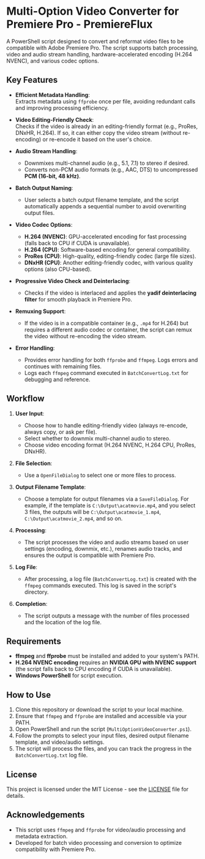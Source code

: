 # Multi-Option Video Converter for Premiere Pro - PremiereFlux

A PowerShell script designed to convert and reformat video files to be compatible with Adobe Premiere Pro. The script supports batch processing, video and audio stream handling, hardware-accelerated encoding (H.264 NVENC), and various codec options.

## Key Features

- **Efficient Metadata Handling**:  
  Extracts metadata using `ffprobe` once per file, avoiding redundant calls and improving processing efficiency.
  
- **Video Editing-Friendly Check**:  
  Checks if the video is already in an editing-friendly format (e.g., ProRes, DNxHR, H.264). If so, it can either copy the video stream (without re-encoding) or re-encode it based on the user's choice.

- **Audio Stream Handling**:
  - Downmixes multi-channel audio (e.g., 5.1, 7.1) to stereo if desired.
  - Converts non-PCM audio formats (e.g., AAC, DTS) to uncompressed **PCM (16-bit, 48 kHz)**.
  
- **Batch Output Naming**:
  - User selects a batch output filename template, and the script automatically appends a sequential number to avoid overwriting output files.
  
- **Video Codec Options**:
  - **H.264 (NVENC)**: GPU-accelerated encoding for fast processing (falls back to CPU if CUDA is unavailable).
  - **H.264 (CPU)**: Software-based encoding for general compatibility.
  - **ProRes (CPU)**: High-quality, editing-friendly codec (large file sizes).
  - **DNxHR (CPU)**: Another editing-friendly codec, with various quality options (also CPU-based).

- **Progressive Video Check and Deinterlacing**:
  - Checks if the video is interlaced and applies the **yadif deinterlacing filter** for smooth playback in Premiere Pro.

- **Remuxing Support**:
  - If the video is in a compatible container (e.g., `.mp4` for H.264) but requires a different audio codec or container, the script can remux the video without re-encoding the video stream.

- **Error Handling**:
  - Provides error handling for both `ffprobe` and `ffmpeg`. Logs errors and continues with remaining files.
  - Logs each `ffmpeg` command executed in `BatchConvertLog.txt` for debugging and reference.

## Workflow

1. **User Input**:
   - Choose how to handle editing-friendly video (always re-encode, always copy, or ask per file).
   - Select whether to downmix multi-channel audio to stereo.
   - Choose video encoding format (H.264 NVENC, H.264 CPU, ProRes, DNxHR).
   
2. **File Selection**:
   - Use a `OpenFileDialog` to select one or more files to process.
   
3. **Output Filename Template**:
   - Choose a template for output filenames via a `SaveFileDialog`. For example, if the template is `C:\Output\acatmovie.mp4`, and you select 3 files, the outputs will be `C:\Output\acatmovie_1.mp4`, `C:\Output\acatmovie_2.mp4`, and so on.
   
4. **Processing**:
   - The script processes the video and audio streams based on user settings (encoding, downmix, etc.), renames audio tracks, and ensures the output is compatible with Premiere Pro.

5. **Log File**:
   - After processing, a log file (`BatchConvertLog.txt`) is created with the `ffmpeg` commands executed. This log is saved in the script's directory.

6. **Completion**:
   - The script outputs a message with the number of files processed and the location of the log file.

## Requirements

- **ffmpeg** and **ffprobe** must be installed and added to your system's PATH.
- **H.264 NVENC encoding** requires an **NVIDIA GPU with NVENC support** (the script falls back to CPU encoding if CUDA is unavailable).
- **Windows PowerShell** for script execution.

## How to Use

1. Clone this repository or download the script to your local machine.
2. Ensure that `ffmpeg` and `ffprobe` are installed and accessible via your PATH.
3. Open PowerShell and run the script (`MultiOptionVideoConverter.ps1`).
4. Follow the prompts to select your input files, desired output filename template, and video/audio settings.
5. The script will process the files, and you can track the progress in the `BatchConvertLog.txt` log file.

## License

This project is licensed under the MIT License - see the [LICENSE](LICENSE) file for details.

## Acknowledgements

- This script uses `ffmpeg` and `ffprobe` for video/audio processing and metadata extraction.
- Developed for batch video processing and conversion to optimize compatibility with Premiere Pro.

